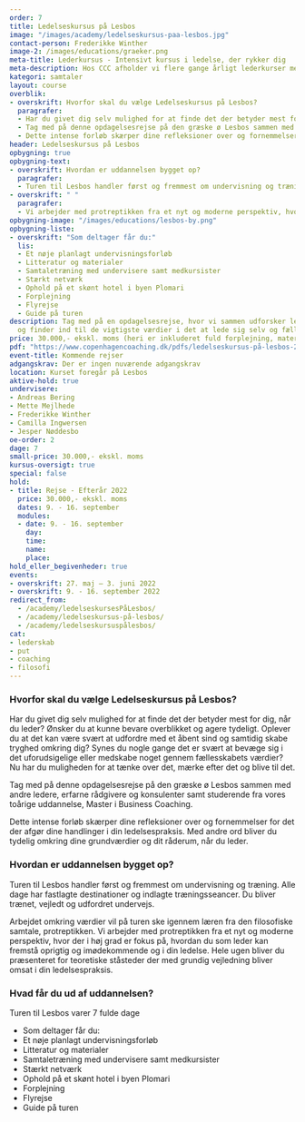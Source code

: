 ```yaml
---
order: 7
title: Ledelseskursus på Lesbos
image: "/images/academy/ledelseskursus-paa-lesbos.jpg"
contact-person: Frederikke Winther
image-2: /images/educations/graeker.png
meta-title: Lederkursus - Intensivt kursus i ledelse, der rykker dig
meta-description: Hos CCC afholder vi flere gange årligt lederkurser med fokus på både at rykke dig som menneske og gøre dig til en bedre leder. Læs mere om vores kurser i ledelse her.
kategori: samtaler
layout: course
overblik:
- overskrift: Hvorfor skal du vælge Ledelseskursus på Lesbos?
  paragrafer:
  - Har du givet dig selv mulighed for at finde det der betyder mest for dig, når du leder? Ønsker du at kunne bevare overblikket og agere tydeligt. Oplever du at det kan være svært at udfordre med et åbent sind og samtidig skabe tryghed omkring dig? Synes du nogle gange det er svært at bevæge sig i det uforudsigelige eller medskabe noget gennem fællesskabets værdier? Nu har du muligheden for at tænke over det, mærke efter det og blive til det.
  - Tag med på denne opdagelsesrejse på den græske ø Lesbos sammen med andre ledere, erfarne rådgivere og konsulenter samt studerende fra vores toårige uddannelse, Master i Business Coaching.
  - Dette intense forløb skærper dine refleksioner over og fornemmelser for det der afgør dine handlinger i din ledelsespraksis. Med andre ord bliver du tydelig omkring dine grundværdier og dit råderum, når du leder.
header: Ledelseskursus på Lesbos
opbygning: true
opbygning-text:
- overskrift: Hvordan er uddannelsen bygget op?
  paragrafer:
  - Turen til Lesbos handler først og fremmest om undervisning og træning. Alle dage har fastlagte destinationer og indlagte træningsseancer. Du bliver trænet, vejledt og udfordret undervejs. Arbejdet omkring værdier vil på turen ske igennem læren fra den filosofiske samtale, protreptikken. 
- overskrift: " "
  paragrafer:
  - Vi arbejder med protreptikken fra et nyt og moderne perspektiv, hvor der i høj grad er fokus på, hvordan du som leder kan fremstå oprigtig og imødekommende og i din ledelse. Hele ugen bliver du præsenteret for teoretiske ståsteder der med grundig vejledning bliver omsat i din ledelsespraksis.
opbygning-image: "/images/educations/lesbos-by.png"
opbygning-liste:
- overskrift: "Som deltager får du:"
  lis:
  - Et nøje planlagt undervisningsforløb
  - Litteratur og materialer
  - Samtaletræning med undervisere samt medkursister
  - Stærkt netværk
  - Ophold på et skønt hotel i byen Plomari
  - Forplejning
  - Flyrejse
  - Guide på turen
description: Tag med på en opdagelsesrejse, hvor vi sammen udforsker ledelseskunsten
  og finder ind til de vigtigste værdier i det at lede sig selv og fællesskabet.
price: 30.000,- ekskl. moms (heri er inkluderet fuld forplejning, materialer og rejse)
pdf: "https://www.copenhagencoaching.dk/pdfs/ledelseskursus-på-lesbos-2022.pdf"
event-title: Kommende rejser
adgangskrav: Der er ingen nuværende adgangskrav
location: Kurset foregår på Lesbos
aktive-hold: true
undervisere:
- Andreas Bering
- Mette Mejlhede
- Frederikke Winther
- Camilla Ingwersen
- Jesper Nøddesbo
oe-order: 2
dage: 7
small-price: 30.000,- ekskl. moms
kursus-oversigt: true
special: false
hold:
- title: Rejse - Efterår 2022
  price: 30.000,- ekskl. moms
  dates: 9. - 16. september
  modules:
  - date: 9. - 16. september
    day:
    time:
    name:
    place:
hold_eller_begivenheder: true
events:
- overskrift: 27. maj – 3. juni 2022
- overskrift: 9. - 16. september 2022
redirect_from:
  - /academy/ledelseskursesPåLesbos/
  - /academy/ledelseskursus-på-lesbos/
  - /academy/ledelseskursuspålesbos/
cat:
- lederskab
- put
- coaching
- filosofi
---
```

### Hvorfor skal du vælge Ledelseskursus på Lesbos?

Har du givet dig selv mulighed for at finde det der betyder mest for dig, når du leder? Ønsker du at kunne bevare overblikket og agere tydeligt. Oplever du at det kan være svært at udfordre med et åbent sind og samtidig skabe tryghed omkring dig? Synes du nogle gange det er svært at bevæge sig i det uforudsigelige eller medskabe noget gennem fællesskabets værdier? Nu har du muligheden for at tænke over det, mærke efter det og blive til det.

Tag med på denne opdagelsesrejse på den græske ø Lesbos sammen med andre ledere, erfarne rådgivere og konsulenter samt studerende fra vores toårige uddannelse, Master i Business Coaching.

Dette intense forløb skærper dine refleksioner over og fornemmelser for det der afgør dine handlinger i din ledelsespraksis. Med andre ord bliver du tydelig omkring dine grundværdier og dit råderum, når du leder.

### Hvordan er uddannelsen bygget op?

Turen til Lesbos handler først og fremmest om undervisning og træning. Alle dage har fastlagte destinationer og indlagte træningsseancer.  Du bliver trænet, vejledt og udfordret undervejs.

Arbejdet omkring værdier vil på turen ske igennem læren fra den filosofiske samtale, protreptikken. Vi arbejder med protreptikken fra et nyt og moderne perspektiv, hvor der i høj grad er fokus på, hvordan du som leder kan fremstå oprigtig og imødekommende og i din ledelse. Hele ugen bliver du præsenteret for teoretiske ståsteder der med grundig vejledning bliver omsat i din ledelsespraksis.

### Hvad får du ud af uddannelsen?

Turen til Lesbos varer 7 fulde dage

* Som deltager får du:
* Et nøje planlagt undervisningsforløb
* Litteratur og materialer
* Samtaletræning med undervisere samt medkursister
* Stærkt netværk
* Ophold på et skønt hotel i byen Plomari
* Forplejning
* Flyrejse
* Guide på turen